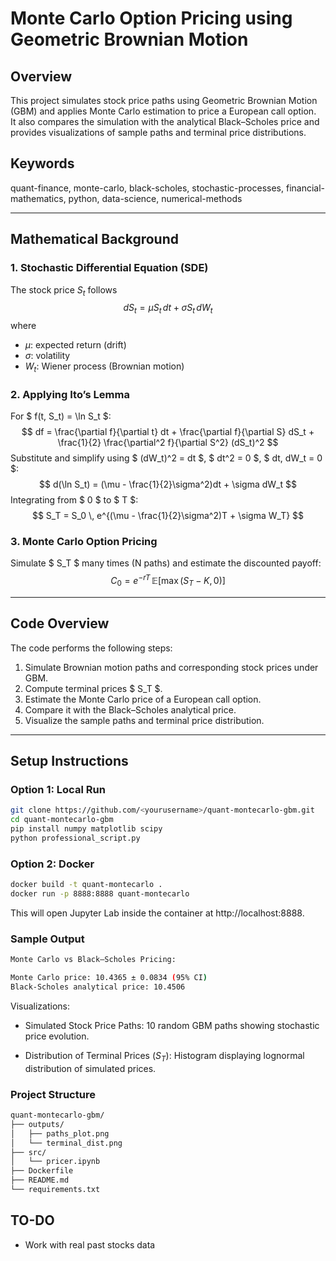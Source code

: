 # Monte Carlo Option Pricing using Geometric Brownian Motion

## Overview
This project simulates stock price paths using Geometric Brownian Motion (GBM) and applies Monte Carlo estimation to price a European call option.  
It also compares the simulation with the analytical Black–Scholes price and provides visualizations of sample paths and terminal price distributions.

## Keywords
quant-finance, monte-carlo, black-scholes, stochastic-processes, financial-mathematics, python, data-science, numerical-methods

---

## Mathematical Background

### 1. Stochastic Differential Equation (SDE)
The stock price $S_t$ follows
$$dS_t = \mu S_t \, dt + \sigma S_t \, dW_t$$
where  
- $\mu$: expected return (drift)  
- $\sigma$: volatility  
- $W_t$: Wiener process (Brownian motion)

### 2. Applying Ito’s Lemma
For $ f(t, S_t) = \ln S_t $:
$$
df = \frac{\partial f}{\partial t} dt + \frac{\partial f}{\partial S} dS_t + \frac{1}{2} \frac{\partial^2 f}{\partial S^2} (dS_t)^2
$$
Substitute and simplify using $ (dW_t)^2 = dt $, $ dt^2 = 0 $, $ dt\, dW_t = 0 $:
$$
d(\ln S_t) = (\mu - \frac{1}{2}\sigma^2)dt + \sigma dW_t
$$
Integrating from $ 0 $ to $ T $:
$$
S_T = S_0 \, e^{(\mu - \frac{1}{2}\sigma^2)T + \sigma W_T}
$$

### 3. Monte Carlo Option Pricing
Simulate $ S_T $ many times (N paths) and estimate the discounted payoff:
$$
C_0 = e^{-rT} \, \mathbb{E}[\max(S_T - K, 0)]
$$

---

## Code Overview
The code performs the following steps:
1. Simulate Brownian motion paths and corresponding stock prices under GBM.
2. Compute terminal prices $ S_T $.
3. Estimate the Monte Carlo price of a European call option.
4. Compare it with the Black–Scholes analytical price.
5. Visualize the sample paths and terminal price distribution.

---

## Setup Instructions

### Option 1: Local Run
```bash
git clone https://github.com/<yourusername>/quant-montecarlo-gbm.git
cd quant-montecarlo-gbm
pip install numpy matplotlib scipy
python professional_script.py
```

### Option 2: Docker
```bash
docker build -t quant-montecarlo .
docker run -p 8888:8888 quant-montecarlo
```

This will open Jupyter Lab inside the container at http://localhost:8888.

### Sample Output

```bash
Monte Carlo vs Black–Scholes Pricing:

Monte Carlo price: 10.4365 ± 0.0834 (95% CI)
Black-Scholes analytical price: 10.4506
```

Visualizations:

- Simulated Stock Price Paths: 10 random GBM paths showing stochastic price evolution.

- Distribution of Terminal Prices ($S_T$): Histogram displaying lognormal distribution of simulated prices.

### Project Structure

```bash
quant-montecarlo-gbm/
├── outputs/
│   ├── paths_plot.png
│   └── terminal_dist.png
├── src/
│   └── pricer.ipynb
├── Dockerfile
├── README.md
└── requirements.txt
```

## TO-DO

- Work with real past stocks data